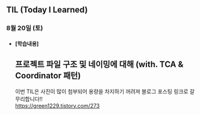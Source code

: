 ## TIL (Today I Learned)

### 8월 20일 (토)   

- #### [학습내용] 
  ## 프로젝트 파일 구조 및 네이밍에 대해 (with. TCA & Coordinator 패턴)
  이번 TIL은 사진이 많이 첨부되어 용량을 차지하기 꺼려져 블로그 포스팅 링크로 갈무리합니다!!                  
  https://green1229.tistory.com/273
